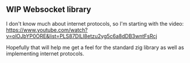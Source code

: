 ## WIP Websocket library
I don't know much about internet protocols, so I'm starting with the video:
https://www.youtube.com/watch?v=olOJbYP0ORE&list=PLS87DlLl8etzu2yg5c6a8dDB3wntFsRcj

Hopefully that will help me get a feel for the standard zig library as well as implementing internet protocols.